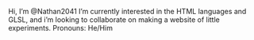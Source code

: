 Hi, I’m @Nathan2041
I’m currently interested in the HTML languages and GLSL, and i’m looking to collaborate on making a website of little experiments.
Pronouns: He/Him

<!---
Nathan2041/Nathan2041 is a ✨ special ✨ repository because its `README.md` (this file) appears on your GitHub profile.
You can click the Preview link to take a look at your changes.
--->
